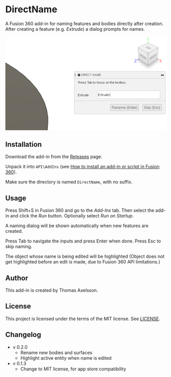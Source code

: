 # DirectName

A Fusion 360 add-in for naming features and bodies directly after creation. After creating a feature (e.g. *Extrude*) a dialog prompts for names.

![Screenshot](screenshot.png)

## Installation
Download the add-in from the [Releases](https://github.com/thomasa88/DirectName/releases) page.

Unpack it into `API\AddIns` (see [How to install an add-in or script in Fusion 360](https://knowledge.autodesk.com/support/fusion-360/troubleshooting/caas/sfdcarticles/sfdcarticles/How-to-install-an-ADD-IN-and-Script-in-Fusion-360.html)).

Make sure the directory is named `DirectName`, with no suffix.

## Usage

Press Shift+S in Fusion 360 and go to the *Add-Ins* tab. Then select the add-in and click the *Run* button. Optionally select *Run on Startup*.

A naming dialog will be shown automatically when new features are created.

Press Tab to navigate the inputs and press Enter when done. Press Esc to skip naming.

The object whose name is being edited will be highlighted (Object does not get highlighted before an edit is made, due to Fusion 360 API limitations.)

## Author

This add-in is created by Thomas Axelsson.

## License

This project is licensed under the terms of the MIT license. See [LICENSE](LICENSE).

## Changelog

* v 0.2.0
  * Rename new bodies and surfaces
  * Highlight active entity when name is edited
* v 0.1.3
  * Change to MIT license, for app store compatibility
